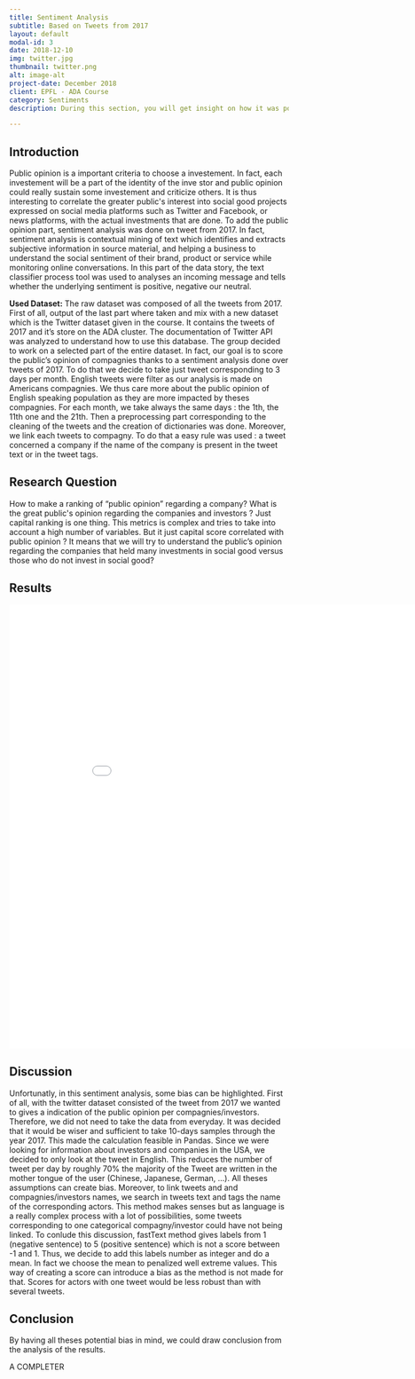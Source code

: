 ```yaml
---
title: Sentiment Analysis
subtitle: Based on Tweets from 2017
layout: default
modal-id: 3
date: 2018-12-10
img: twitter.jpg
thumbnail: twitter.png
alt: image-alt
project-date: December 2018
client: EPFL - ADA Course
category: Sentiments
description: During this section, you will get insight on how it was possible to link tweets to sentiments and opinions about companies through sentiment analysis. 

---
```


## Introduction

Public opinion is a important criteria to choose a investement. In fact, each investement will be a part of the identity of the inve stor and public opinion could really sustain some investement and criticize others.
It is thus interesting to correlate the greater public's interest into social good projects expressed on social media platforms such as Twitter and Facebook, or news platforms, with the actual investments that are done. 
To add the public opinion part, sentiment analysis was done on tweet from 2017. In fact, sentiment analysis is contextual mining of text which identifies and extracts subjective information in source material, and helping a business to understand the social sentiment of their brand, product or service while monitoring online conversations. In this part of the data story, the text classifier process tool was used to analyses an incoming message and tells whether the underlying sentiment is positive, negative our neutral.

**Used Dataset:** The raw dataset was composed of all the tweets from 2017. 
First of all, output of the last part where taken and mix with a new dataset which is the Twitter dataset given in the course. It contains the tweets of 2017 and it’s store on the ADA cluster. The documentation of Twitter API was analyzed to understand how to use this database. The group decided to work on a selected part of the entire dataset. In fact, our goal is to score the public’s opinion of compagnies thanks to a sentiment analysis done over tweets of 2017. To do that we decide to take just tweet corresponding to 3 days per month. English tweets were filter as our analysis is made on Americans compagnies. We thus care more about the public opinion of English speaking population as they are more impacted by theses compagnies. For each month, we take always the same days : the 1th, the 11th one and the 21th. Then a preprocessing part corresponding to the cleaning of the tweets and the creation of dictionaries was done. Moreover, we link each tweets to compagny. To do that a easy rule was used : a tweet concerned a company if the name of the company is present in the tweet text or in the tweet tags.


## Research Question 
How to make a ranking of “public opinion” regarding a company?
What is the great public's opinion regarding the companies and investors ? 
Just capital ranking is one thing. This metrics is complex and tries to take into account a high number of variables. But it just capital score correlated with public opinion ? It means that we will try to understand the public’s opinion regarding the companies that held many investments in social good versus those who do not invest in social good?

## Results 

<iframe width="900" height="800" frameborder="0" scrolling="no" src="//plot.ly/~lesimplen/1/"></iframe>


## Discussion 

Unfortunatly, in this sentiment analysis, some bias can be highlighted.
First of all, with the twitter dataset consisted of the tweet from 2017 we wanted to gives a indication of the public opinion per compagnies/investors. Therefore, we did not need to take the data from everyday. It was decided that it would be wiser and sufficient to take 10-days samples through the year 2017. This made the calculation feasible in Pandas. Since we were looking for information about investors and companies in the USA, we decided to only look at the tweet in English. This reduces the number of tweet per day by roughly 70% the majority of the Tweet are written in the mother tongue of the user (Chinese, Japanese, German, ...). All theses assumptions can create bias.
Moreover, to link tweets and and compagnies/investors names, we search in tweets text and tags the name of the corresponding actors. This method makes senses but as language is a really complex process with a lot of possibilities, some tweets corresponding to one categorical compagny/investor could have not being linked.
To conlude this discussion, fastText method gives labels from 1 (negative sentence) to 5 (positive sentence) which is not a score between -1 and 1. Thus, we decide to add this labels number as integer and do a mean. In fact we choose the mean to penalized well extreme values. This way of creating a score can introduce a bias as the method is not made for that. Scores for actors with one tweet would be less robust than with several tweets.

## Conclusion

By having all theses potential bias in mind, we could draw conclusion from the analysis of the results.

A COMPLETER
